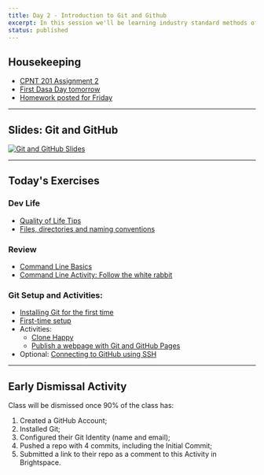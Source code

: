 ```yaml
---
title: Day 2 - Introduction to Git and Github
excerpt: In this session we'll be learning industry standard methods of managing code and deploying simple static websites.
status: published
---
```


## Housekeeping

- [CPNT 201 Assignment 2](/courses/cpnt-201/assessments/assignment-2)
- [First Dasa Day tomorrow](/courses/cpnt-264/day-1)
- [Homework posted for Friday](/courses/cpnt-260/day-1)

---

## Slides: Git and GitHub

[![Git and GitHub Slides](/images/slides/git-github.png)](https://sait-wbdv.github.io/slides/f22/cpnt-201/git-github.html)

---

## Today's Exercises

### Dev Life

- [Quality of Life Tips](https://gist.github.com/acidtone/4d4b28ff04c339695df59f7d075fd4b5)
- [Files, directories and naming conventions](https://gist.github.com/acidtone/d77059ec1851eff266339a3df70f6984)

### Review

- [Command Line Basics](https://gist.github.com/acidtone/316d2bd9cf59f841684dbd68ffc3ee95)
- [Command Line Activity: Follow the white rabbit](https://gist.github.com/acidtone/6e3b69b7f2a81573d683b716fb069296)

### Git Setup and Activities:

- [Installing Git for the first time](https://gist.github.com/acidtone/badeb5c8339648239fa0da9fc6a0abbd)
- [First-time setup](https://gist.github.com/acidtone/6ca4c62d88570732d3760904ef965e4d)
- Activities:
  - [Clone Happy](https://gist.github.com/acidtone/1a6e3324d97e61fa0ee59bc4cba3ef33)
  - [Publish a webpage with Git and GitHub Pages](https://gist.github.com/acidtone/5d45f96bc11fada75038e552f9ba1a5c)
- Optional: [Connecting to GitHub using SSH](https://gist.github.com/acidtone/dd9ae11a238e9f14ad0b066298f35dc5)

---

## Early Dismissal Activity

Class will be dismissed once 90% of the class has:

1. Created a GitHub Account;
2. Installed Git;
3. Configured their Git Identity (name and email);
4. Pushed a repo with 4 commits, including the Initial Commit;
5. Submitted a link to their repo as a comment to this Activity in Brightspace.
